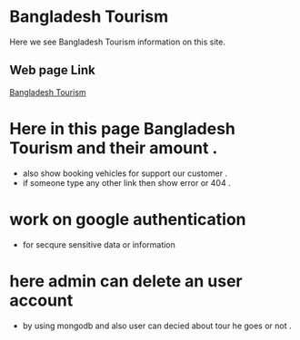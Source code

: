 # Bangladesh Tourism
Here we see Bangladesh Tourism information on this site.
## Web page Link
[Bangladesh Tourism](https://hardcore-jones-602380.netlify.app)
# Here in this page Bangladesh Tourism and their amount .
* also show booking vehicles for support our customer .
* if someone type any other link then show error or 404 .
# work on google authentication 
* for secqure sensitive data or information
# here admin can delete an user account  
* by using mongodb and also user can decied about tour he goes or not .
